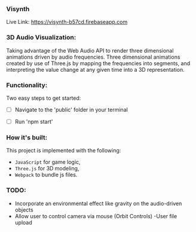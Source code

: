 ### Visynth


Live Link: https://visynth-b57cd.firebaseapp.com

### 3D Audio Visualization: 

Taking advantage of the Web Audio API to render three dimensional animations driven by audio frequencies. Three dimensional animations created by use of Three.js by mapping the frequencies into segments, and interpreting the value change at any given time into a 3D representation.

### Functionality:

Two easy steps to get started:

- [ ] Navigate to the 'public' folder in your terminal
- [ ] Run 'npm start'


### How it's built:

This project is implemented with the following:

- `JavaScript` for game logic,
- `Three.js` for 3D modeling,
- `Webpack` to bundle js files.


### TODO:

- Incorporate an environmental effect like gravity on the audio-driven objects
- Allow user to control camera via mouse (Orbit Controls)
-User file upload
